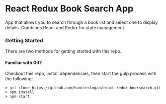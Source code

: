 # React Redux Book Search App

App that allows you to search through a book list and select one to display details. Combines React and Redux for state management.

### Getting Started

There are two methods for getting started with this repo.

#### Familiar with Git?
Checkout this repo, install dependencies, then start the gulp process with the following:

```
> git clone https://github.com/huntreslogan/react-redux-booksearch.git
> npm install
> npm start
